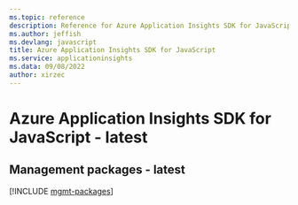 ```yaml
---
ms.topic: reference
description: Reference for Azure Application Insights SDK for JavaScript
ms.author: jeffish
ms.devlang: javascript
title: Azure Application Insights SDK for JavaScript
ms.service: applicationinsights
ms.data: 09/08/2022
author: xirzec
---
```

# Azure Application Insights SDK for JavaScript - latest

## Management packages - latest
[!INCLUDE [mgmt-packages](application-insights-mgmt-index.md)]